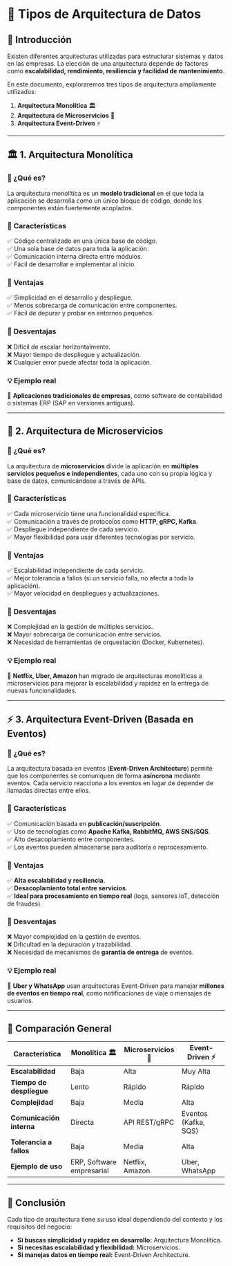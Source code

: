 # 📌 Tipos de Arquitectura de Datos

## 📌 Introducción
Existen diferentes arquitecturas utilizadas para estructurar sistemas y datos en las empresas. La elección de una arquitectura depende de factores como **escalabilidad, rendimiento, resiliencia y facilidad de mantenimiento**.

En este documento, exploraremos tres tipos de arquitectura ampliamente utilizados:
1. **Arquitectura Monolítica** 🏛️
2. **Arquitectura de Microservicios** 🔗
3. **Arquitectura Event-Driven** ⚡

---

## 🏛️ **1. Arquitectura Monolítica**
### 📌 ¿Qué es?
La arquitectura monolítica es un **modelo tradicional** en el que toda la aplicación se desarrolla como un único bloque de código, donde los componentes están fuertemente acoplados.

### 🔹 **Características**
✅ Código centralizado en una única base de código.  
✅ Una sola base de datos para toda la aplicación.  
✅ Comunicación interna directa entre módulos.  
✅ Fácil de desarrollar e implementar al inicio.  

### 🔹 **Ventajas**
✅ Simplicidad en el desarrollo y despliegue.  
✅ Menos sobrecarga de comunicación entre componentes.  
✅ Fácil de depurar y probar en entornos pequeños.  

### 🔹 **Desventajas**
❌ Difícil de escalar horizontalmente.  
❌ Mayor tiempo de despliegue y actualización.  
❌ Cualquier error puede afectar toda la aplicación.  

### 💡 **Ejemplo real**
📌 **Aplicaciones tradicionales de empresas**, como software de contabilidad o sistemas ERP (SAP en versiones antiguas).

---

## 🔗 **2. Arquitectura de Microservicios**
### 📌 ¿Qué es?
La arquitectura de **microservicios** divide la aplicación en **múltiples servicios pequeños e independientes**, cada uno con su propia lógica y base de datos, comunicándose a través de APIs.

### 🔹 **Características**
✅ Cada microservicio tiene una funcionalidad específica.  
✅ Comunicación a través de protocolos como **HTTP, gRPC, Kafka**.  
✅ Despliegue independiente de cada servicio.  
✅ Mayor flexibilidad para usar diferentes tecnologías por servicio.  

### 🔹 **Ventajas**
✅ Escalabilidad independiente de cada servicio.  
✅ Mejor tolerancia a fallos (si un servicio falla, no afecta a toda la aplicación).  
✅ Mayor velocidad en despliegues y actualizaciones.  

### 🔹 **Desventajas**
❌ Complejidad en la gestión de múltiples servicios.  
❌ Mayor sobrecarga de comunicación entre servicios.  
❌ Necesidad de herramientas de orquestación (Docker, Kubernetes).  

### 💡 **Ejemplo real**
📌 **Netflix, Uber, Amazon** han migrado de arquitecturas monolíticas a microservicios para mejorar la escalabilidad y rapidez en la entrega de nuevas funcionalidades.

---

## ⚡ **3. Arquitectura Event-Driven (Basada en Eventos)**
### 📌 ¿Qué es?
La arquitectura basada en eventos (**Event-Driven Architecture**) permite que los componentes se comuniquen de forma **asíncrona** mediante eventos. Cada servicio reacciona a los eventos en lugar de depender de llamadas directas entre ellos.

### 🔹 **Características**
✅ Comunicación basada en **publicación/suscripción**.  
✅ Uso de tecnologías como **Apache Kafka, RabbitMQ, AWS SNS/SQS**.  
✅ Alto desacoplamiento entre componentes.  
✅ Los eventos pueden almacenarse para auditoría o reprocesamiento.  

### 🔹 **Ventajas**
✅ **Alta escalabilidad y resiliencia**.  
✅ **Desacoplamiento total entre servicios**.  
✅ **Ideal para procesamiento en tiempo real** (logs, sensores IoT, detección de fraudes).  

### 🔹 **Desventajas**
❌ Mayor complejidad en la gestión de eventos.  
❌ Dificultad en la depuración y trazabilidad.  
❌ Necesidad de mecanismos de **garantía de entrega** de eventos.  

### 💡 **Ejemplo real**
📌 **Uber y WhatsApp** usan arquitecturas Event-Driven para manejar **millones de eventos en tiempo real**, como notificaciones de viaje o mensajes de usuarios.

---

## 📌 Comparación General
| **Característica**        | **Monolítica** 🏛️ | **Microservicios** 🔗 | **Event-Driven** ⚡ |
|---------------------------|--------------------|----------------------|---------------------|
| **Escalabilidad**         | Baja               | Alta                 | Muy Alta            |
| **Tiempo de despliegue**  | Lento              | Rápido               | Rápido              |
| **Complejidad**           | Baja               | Media                | Alta                |
| **Comunicación interna**  | Directa            | API REST/gRPC        | Eventos (Kafka, SQS) |
| **Tolerancia a fallos**   | Baja               | Media                | Alta                |
| **Ejemplo de uso**        | ERP, Software empresarial | Netflix, Amazon | Uber, WhatsApp |

---

## 📌 Conclusión
Cada tipo de arquitectura tiene su uso ideal dependiendo del contexto y los requisitos del negocio:
- **Si buscas simplicidad y rapidez en desarrollo:** Arquitectura Monolítica.
- **Si necesitas escalabilidad y flexibilidad:** Microservicios.
- **Si manejas datos en tiempo real:** Event-Driven Architecture.

